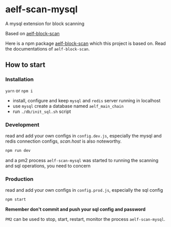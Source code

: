 # aelf-scan-mysql

A mysql extension for block scanning

Based on [aelf-block-scan](https://github.com/AElfProject/aelf-block-scan)

Here is a npm package [aelf-block-scan](https://www.npmjs.com/package/aelf-block-scan) which this project is based on. Read the documentations of `aelf-block-scan`.

## How to start

### Installation

`yarn` or `npm i`

- install, configure and keep `mysql` and `redis` server running in localhost
- use `mysql` create a database named `aelf_main_chain`
- run `./db/init_sql.sh` script

### Development

read and add your own configs in `config.dev.js`, especially the mysql and redis connection configs, _scan.host_ is also noteworthy.

```bash
npm run dev
```

and a pm2 process `aelf-scan-mysql` was started to running the scanning and sql operations, you need to concern

### Production

read and add your own configs in `config.prod.js`, especially the sql config

```bash
npm start
```

**Remember don't commit and push your sql config and password**

`PM2` can be used to stop, start, restart, monitor the process `aelf-scan-mysql`.
